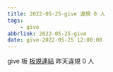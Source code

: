 ```yaml
---
title: 2022-05-25-give 違規 0 人
tags:
    - give
abbrlink: 2022-05-25-give
date: give-2022-05-25 12:00:00
---
```

give 板 [板規連結](https://www.ptt.cc/bbs/give/M.1612495900.A.C32.html)
昨天違規 0 人
